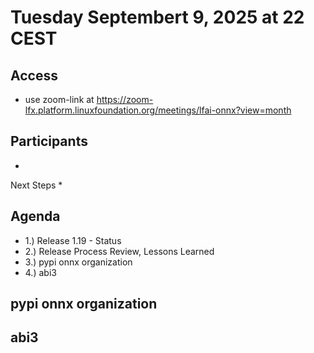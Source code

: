 # Tuesday Septembert 9, 2025 at 22 CEST

## Access
* use zoom-link at https://zoom-lfx.platform.linuxfoundation.org/meetings/lfai-onnx?view=month

## Participants
* 

Next Steps
* 

## Agenda
* 1.) Release 1.19 - Status
* 2.) Release Process Review, Lessons Learned
* 3.) pypi onnx organization
* 4.) abi3


## pypi onnx organization

## abi3 


